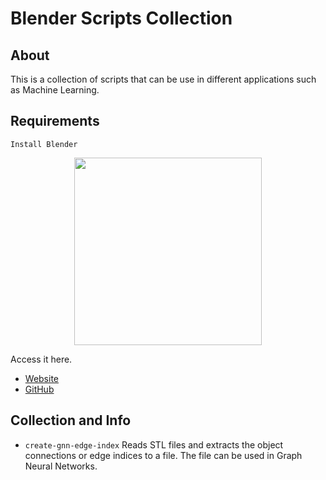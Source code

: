# Blender Scripts Collection

## About 
This is a collection of scripts that can be use in different applications such as Machine Learning.

## Requirements 
```Install Blender```

<p align="center">
  <img height="300" src="https://code.blender.org/wp-content/uploads/2018/12/springrg.jpg" />
</p>

Access it here. 
- [Website](https://www.blender.org/download/)
- [GitHub](https://github.com/blender/blender)


## Collection and Info
- ```create-gnn-edge-index``` Reads STL files and extracts the object connections or edge indices to a file. The file can be used in Graph Neural Networks.
